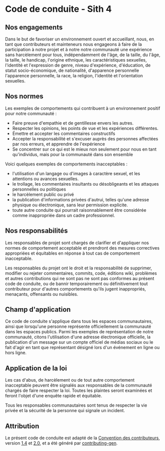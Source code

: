 # Code de conduite - Sith 4

## Nos engagements

Dans le but de favoriser un environnement ouvert et accueillant, nous, en tant que contributeurs et mainteneurs nous engageons à faire de la participation à notre projet et à notre notre communauté une expérience sans harcèlement pour tous, indépendamment de l'âge, de la taille, du l'âge, la taille, le handicap, l'origine ethnique, les caractéristiques sexuelles, l'identité et l'expression de genre, niveau d'expérience, d'éducation, de statut socio-économique, de nationalité, d'apparence personnelle l'apparence personnelle, la race, la religion, l'identité et l'orientation sexuelles.

## Nos normes

Les exemples de comportements qui contribuent à un environnement positif pour notre communauté :

- Faire preuve d'empathie et de gentillesse envers les autres.
- Respecter les opinions, les points de vue et les expériences différentes.
- Émettre et accepter les commentaires constructifs
- Accepter la responsabilité et s'excuser auprès des personnes affectées par nos erreurs, et apprendre de l'expérience
- Se concentrer sur ce qui est le mieux non seulement pour nous en tant qu'individus, mais pour la communauté dans son ensemble

Voici quelques exemples de comportements inacceptables :

- l'utilisation d'un langage ou d'images à caractère sexuel, et les attentions ou avances sexuelles.
- le trollage, les commentaires insultants ou désobligeants et les attaques personnelles ou politiques
- le harcèlement public ou privé
- la publication d'informations privées d'autrui, telles qu'une adresse physique ou électronique, sans leur permission explicite.
- toute autre conduite qui pourrait raisonnablement être considérée comme inappropriée dans un cadre professionnel.

## Nos responsabilités

Les responsables de projet sont chargés de clarifier et d'appliquer nos normes de comportement acceptable et prendront des mesures correctives appropriées et équitables en réponse à tout cas de comportement inacceptable.

Les responsables du projet ont le droit et la responsabilité de supprimer, modifier ou rejeter commentaires, commits, code, éditions wiki, problèmes et autres contributions qui ne sont pas ne sont pas conformes au présent code de conduite, ou de bannir temporairement ou définitivement tout contributeur pour d'autres comportements qu'ils jugent inappropriés, menaçants, offensants ou nuisibles.

## Champ d'application

Ce code de conduite s'applique dans tous les espaces communautaires, ainsi que lorsqu'une personne représente officiellement la communauté dans les espaces publics. Parmi les exemples de représentation de notre communauté, citons l'utilisation d'une adresse électronique officielle, la publication d'un message sur un compte officiel de médias sociaux ou le fait d'agir en tant que représentant désigné lors d'un événement en ligne ou hors ligne.

## Application de la loi

Les cas d'abus, de harcèlement ou de tout autre comportement inacceptable peuvent être signalés aux responsables de la communauté chargés de faire respecter la loi. Toutes les plaintes seront examinées et feront l'objet d'une enquête rapide et équitable.

Tous les responsables communautaires sont tenus de respecter la vie privée et la sécurité de la personne qui signale un incident.

## Attribution

Le présent code de conduite est adapté de la [Convention des contributeurs](https://contributor-covenant.org/), version
[1.4](https://www.contributor-covenant.org/version/1/4/code-of-conduct/code_of_conduct.md) et
[2.0](https://www.contributor-covenant.org/version/2/0/code_of_conduct/code_of_conduct.md),
et a été généré par [contributing-gen](https://github.com/bttger/contributing-gen).
